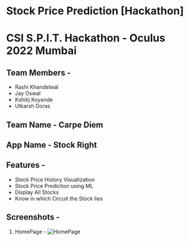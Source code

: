 # Stock Price Prediction [Hackathon]
# CSI S.P.I.T. Hackathon - Oculus 2022 Mumbai

## Team Members -
- Rashi Khandelwal
- Jay Oswal
- Kshitij Koyande
- Utkarsh Doras

## Team Name - **Carpe Diem**

## App Name - **Stock Right**

## Features -
- Stock Price History Visualization
- Stock Price Prediction using ML
- Display All Stocks
- Know in which Circuit the Stock lies

## Screenshots - 
1. HomePage -
![HomePage](https://github.com/jayoswal/Carpe-Diem-Stock-Price-Prediction-Hackathon/blob/main/Screenhots/homepage_1.jpg)
